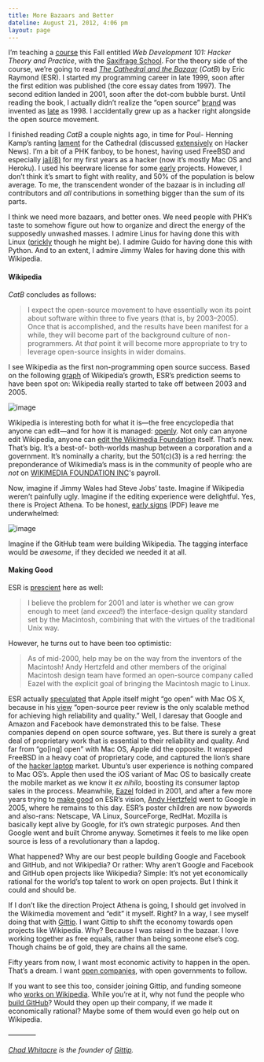 ```yaml
---
title: More Bazaars and Better
dateline: August 21, 2012, 4:06 pm
layout: page
---
```


<p>I&#8217;m teaching a <a href="http://www.whit537.org/courses/web-
development-101/">course</a> this Fall entitled <em>Web Development 101: Hacker
Theory and Practice</em>, with the <a
href="http://saxifrageschool.org/">Saxifrage School</a>. For the theory side of
the course, we&#8217;re going to read <em><a
href="http://www.catb.org/esr/writings/cathedral-bazaar/">The Cathedral and the
Bazaar</a></em> (<em>CatB</em>) by Eric Raymond (ESR). I started my programming
career in late 1999, soon after the first edition was published (the core essay
dates from 1997). The second edition landed in 2001, soon after the dot-com
bubble burst. Until reading the book, I actually didn&#8217;t realize the
&#8220;open source&#8221; <a href="http://opensource.org/">brand</a> was
invented as <a href="http://www.catb.org/esr/writings/cathedral-bazaar/hacker-
revenge/ar01s05.html">late</a> as 1998. I accidentally grew up as a hacker
right alongside the open source movement.</p>

<p>I finished reading <em>CatB</em> a couple nights ago, in time for Poul-
Henning Kamp&#8217;s ranting <a
href="http://queue.acm.org/detail.cfm?id=2349257">lament</a> for the Cathedral
(discussed <a href="http://news.ycombinator.com/item?id=4407188">extensively</a>
on Hacker News). I&#8217;m a bit of a PHK fanboy, to be honest, having used
FreeBSD and especially <a
href="http://www.freebsd.org/cgi/man.cgi?query=jail">jail(8)</a> for my first
years as a hacker (now it&#8217;s mostly Mac OS and Heroku). I used his beerware
license for some <a
href="http://www.zetadev.com/svn/public/svneol/trunk/README">early</a> projects.
However, I don&#8217;t think it&#8217;s smart to fight with reality, and 50% of
the population is below average. To me, the transcendent wonder of the bazaar is
in including <em>all</em> contributors and <em>all</em> contributions in
something bigger than the sum of its parts.</p>

<p>I think we need more bazaars, and better ones. We need people with
PHK&#8217;s taste to somehow figure out how to organize and direct the energy of
the supposedly unwashed masses. I admire Linus for having done this with Linux
(<a href="http://article.gmane.org/gmane.comp.version-
control.git/57918">prickly</a> though he might be). I admire Guido for having
done this with Python. And to an extent, I admire Jimmy Wales for having done
this with Wikipedia.</p><h4>Wikipedia</h4>

<p><em>CatB</em> concludes as follows:</p>

<blockquote>

<div>

<p>I expect the open-source movement to have essentially won its point about
software within three to five years (that is, by 2003–2005). Once that is
accomplished, and the results have been manifest for a while, they will become
part of the background culture of non-programmers. At <em>that</em> point it
will become more appropriate to try to leverage open-source insights in wider
domains.</p></div></blockquote>

<p>I see Wikipedia as the first non-programming open source success. Based on
the following <a
href="http://en.wikipedia.org/wiki/File:EnwikipediaArt.PNG">graph</a> of
Wikipedia&#8217;s growth, ESR&#8217;s prediction seems to have been spot on:
Wikipedia really started to take off between 2003 and 2005.</p>

<p><img alt="image"
src="http://media.tumblr.com/tumblr_m948r6xosz1rn81gb.png"/></p>

<p>Wikipedia is interesting both for what it is&#8212;the free encyclopedia that
anyone can edit&#8212;and for how it is managed: <a
href="http://meta.wikimedia.org/wiki/Main_Page">openly</a>. Not only can anyone
edit Wikipedia, anyone can <a
href="http://strategy.wikimedia.org/wiki/Main_Page">edit the Wikimedia
Foundation</a> itself. That&#8217;s new. That&#8217;s big. It&#8217;s a best-of-
both-worlds mashup between a corporation and a government. It&#8217;s nominally
a charity, but the 501(c)(3) is a red herring: the preponderance of
Wikimedia&#8217;s mass is in the community of people who are <em>not</em> on <a
href="http://wikimediafoundation.org/wiki/File:501(c)3_Letter.png">WIKIMEDIA
FOUNDATION INC</a>'s payroll.</p>

<p>Now, imagine if Jimmy Wales had Steve Jobs&#8217; taste. Imagine if Wikipedia
weren&#8217;t painfully ugly. Imagine if the editing experience were delightful.
Yes, there is Project Athena. To be honest, <a
href="http://upload.wikimedia.org/wikipedia/commons/5/50/Wikimania_-_2012_-
_Athena_Project.pdf">early signs</a> (PDF) leave me underwhelmed:</p>

<p><img alt="image"
src="http://media.tumblr.com/tumblr_m94ackqwPk1rn81gb.jpg"/></p>

<p>Imagine if the GitHub team were building Wikipedia. The tagging interface
would be <em>awesome</em>, if they decided we needed it at all.</p><h4>Making Good</h4>

<p>ESR is <a href="http://www.catb.org/esr/writings/cathedral-bazaar/hacker-
revenge/ar01s09.html">prescient</a> here as well:</p>

<blockquote>

<div>

<p>I believe the problem for 2001 and later is whether we can grow enough to
meet (and <em>exceed</em>!) the interface-design quality standard set by the
Macintosh, combining that with the virtues of the traditional Unix way.</p></div></blockquote>

<p>However, he turns out to have been too optimistic:</p>

<blockquote>

<div>

<p>As of mid-2000, help may be on the way from the inventors of the Macintosh!
Andy Hertzfeld and other members of the original Macintosh design team have
formed an open-source company called Eazel with the explicit goal of bringing
the Macintosh magic to Linux.</p></div></blockquote>

<p>ESR actually <a href="http://www.catb.org/esr/writings/cathedral-bazaar
/hacker-revenge/ar01s09.html">speculated</a> that Apple itself might &#8220;go
open&#8221; with Mac OS X, because in his <a
href="http://www.catb.org/esr/writings/cathedral-bazaar/magic-
cauldron/ar01s10.html#id2762774">view</a> &#8220;open-source peer review is the
only scalable method for achieving high reliability and quality.&#8221; Well, I
daresay that Google and Amazon and Facebook have demonstrated this to be false.
These companies depend on open source software, yes. But there is surely a great
deal of proprietary work that is essential to their reliability and quality. And
far from &#8220;go[ing] open&#8221; with Mac OS, Apple did the opposite. It
wrapped FreeBSD in a heavy coat of proprietary code, and captured the
lion&#8217;s share of the <a href="http://paulgraham.com/mac.html">hacker
laptop</a> market. Ubuntu&#8217;s user experience is nothing compared to Mac
OS&#8217;s. Apple then used the iOS variant of Mac OS to basically create the
mobile market as we know it <em>ex nihilo</em>, boosting its consumer laptop
sales in the process. Meanwhile, <a
href="http://en.wikipedia.org/wiki/Eazel">Eazel</a> folded in 2001, and after
a few more years trying to <a href="http://www.osafoundation.org/">make good</a>
on ESR&#8217;s vision, <a
href="http://en.wikipedia.org/wiki/Andy_Hertzfeld">Andy Hertzfeld</a> went to
Google in 2005, where he remains to this day. ESR&#8217;s poster children are
now bywords and also-rans: Netscape, VA Linux, SourceForge, RedHat. Mozilla is
basically kept alive by Google, for it&#8217;s own strategic purposes. And then
Google went and built Chrome anyway. Sometimes it feels to me like open source
is less of a revolutionary than a lapdog.</p>

<p>What happened? Why are our best people building Google and Facebook and
GitHub, and not Wikipedia? Or rather: Why aren&#8217;t Google and Facebook and
GitHub open projects like Wikipedia? Simple: It&#8217;s not yet economically
rational for the world&#8217;s top talent to work on open projects. But I think
it could and should be.</p>

<p>If I don&#8217;t like the direction Project Athena is going, I should get
involved in the Wikimedia movement and &#8220;edit&#8221; it myself. Right? In a
way, I see myself doing that with <a
href="https://www.gittip.com/about/">Gittip</a>. I want Gittip to shift the
economy towards open projects like Wikipedia. Why? Because I was raised in the
bazaar. I love working together as free equals, rather than being someone
else&#8217;s cog. Though chains be of gold, they are chains all the same.</p>

<p>Fifty years from now, I want most economic activity to happen in the open.
That&#8217;s a dream. I want <a href="http://blog.gittip.com/post/26350459746
/the-first-open-company">open companies</a>, with open governments to
follow.</p>

<p>If you want to see this too, consider joining Gittip, and funding someone
who <a href="https://www.gittip.com/on/github/wikimedia/">works on
Wikipedia</a>. While you&#8217;re at it, why not fund the people who <a
href="https://www.gittip.com/on/github/github/">build GitHub</a>? Would they
open up their company, if we made it economically rational? Maybe some of them
would even go help out on Wikipedia.</p>

<p>&#8212;&#8212;&#8212;&#8212;</p>

<p><em><a href="https://www.gittip.com/whit537/">Chad Whitacre</a> is the
founder of <a href="https://www.gittip.com/">Gittip</a>.</em></p>
